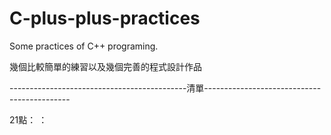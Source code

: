 # C-plus-plus-practices
Some practices of C++ programing.

幾個比較簡單的練習以及幾個完善的程式設計作品

--------------------------------------------清單--------------------------------------------

21點：
：
